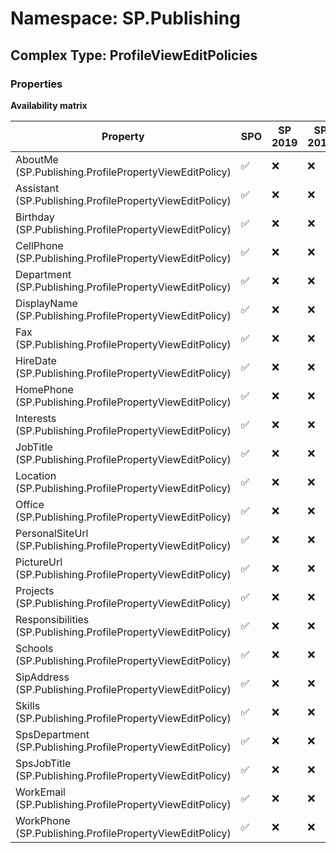 # Namespace: SP.Publishing

## Complex Type: ProfileViewEditPolicies

### Properties

**Availability matrix**

Property | SPO | SP 2019 | SP 2016 | SP 2013
----------|-----|---------|---------|--------
AboutMe (SP.Publishing.ProfilePropertyViewEditPolicy) | ✅ | ❌ | ❌ | ❌
Assistant (SP.Publishing.ProfilePropertyViewEditPolicy) | ✅ | ❌ | ❌ | ❌
Birthday (SP.Publishing.ProfilePropertyViewEditPolicy) | ✅ | ❌ | ❌ | ❌
CellPhone (SP.Publishing.ProfilePropertyViewEditPolicy) | ✅ | ❌ | ❌ | ❌
Department (SP.Publishing.ProfilePropertyViewEditPolicy) | ✅ | ❌ | ❌ | ❌
DisplayName (SP.Publishing.ProfilePropertyViewEditPolicy) | ✅ | ❌ | ❌ | ❌
Fax (SP.Publishing.ProfilePropertyViewEditPolicy) | ✅ | ❌ | ❌ | ❌
HireDate (SP.Publishing.ProfilePropertyViewEditPolicy) | ✅ | ❌ | ❌ | ❌
HomePhone (SP.Publishing.ProfilePropertyViewEditPolicy) | ✅ | ❌ | ❌ | ❌
Interests (SP.Publishing.ProfilePropertyViewEditPolicy) | ✅ | ❌ | ❌ | ❌
JobTitle (SP.Publishing.ProfilePropertyViewEditPolicy) | ✅ | ❌ | ❌ | ❌
Location (SP.Publishing.ProfilePropertyViewEditPolicy) | ✅ | ❌ | ❌ | ❌
Office (SP.Publishing.ProfilePropertyViewEditPolicy) | ✅ | ❌ | ❌ | ❌
PersonalSiteUrl (SP.Publishing.ProfilePropertyViewEditPolicy) | ✅ | ❌ | ❌ | ❌
PictureUrl (SP.Publishing.ProfilePropertyViewEditPolicy) | ✅ | ❌ | ❌ | ❌
Projects (SP.Publishing.ProfilePropertyViewEditPolicy) | ✅ | ❌ | ❌ | ❌
Responsibilities (SP.Publishing.ProfilePropertyViewEditPolicy) | ✅ | ❌ | ❌ | ❌
Schools (SP.Publishing.ProfilePropertyViewEditPolicy) | ✅ | ❌ | ❌ | ❌
SipAddress (SP.Publishing.ProfilePropertyViewEditPolicy) | ✅ | ❌ | ❌ | ❌
Skills (SP.Publishing.ProfilePropertyViewEditPolicy) | ✅ | ❌ | ❌ | ❌
SpsDepartment (SP.Publishing.ProfilePropertyViewEditPolicy) | ✅ | ❌ | ❌ | ❌
SpsJobTitle (SP.Publishing.ProfilePropertyViewEditPolicy) | ✅ | ❌ | ❌ | ❌
WorkEmail (SP.Publishing.ProfilePropertyViewEditPolicy) | ✅ | ❌ | ❌ | ❌
WorkPhone (SP.Publishing.ProfilePropertyViewEditPolicy) | ✅ | ❌ | ❌ | ❌

